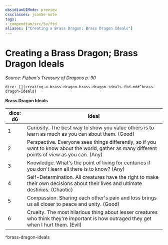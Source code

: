 ```yaml
---
obsidianUIMode: preview
cssclasses: json5e-note
tags:
- compendium/src/5e/ftd
aliases: ["Creating a Brass Dragon; Brass Dragon Ideals"]
---
```

# Creating a Brass Dragon; Brass Dragon Ideals
*Source: Fizban's Treasury of Dragons p. 90* 

`dice: [](creating-a-brass-dragon-brass-dragon-ideals-ftd.md#^brass-dragon-ideals)`

**Brass Dragon Ideals**

| dice: d6 | Ideal |
|----------|-------|
| 1 | Curiosity. The best way to show you value others is to learn as much as you can about them. (Good) |
| 2 | Perspective. Everyone sees things differently, so if you want to know about the world, gather as many different points of view as you can. (Any) |
| 3 | Knowledge. What's the point of living for centuries if you don't learn all there is to know? (Any) |
| 4 | Self-Determination. All creatures have the right to make their own decisions about their lives and ultimate destinies. (Chaotic) |
| 5 | Compassion. Sharing each other's pain and loss brings us all closer to peace and unity. (Good) |
| 6 | Cruelty. The most hilarious thing about lesser creatures who think they're important is how outraged they get when I hurt them. (Evil) |
^brass-dragon-ideals